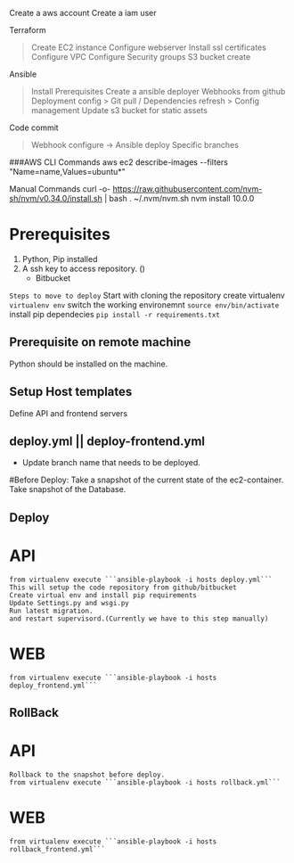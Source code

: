


Create a aws account
Create a iam user 


Terraform
> Create EC2 instance
> Configure webserver
> Install ssl certificates
> Configure VPC
> Configure Security groups
> S3 bucket create


Ansible

> Install Prerequisites
> Create a ansible deployer
> Webhooks from github
> Deployment config > Git pull / Dependencies refresh > Config management
> Update s3 bucket for static assets

Code commit
> Webhook configure -> Ansible deploy
> Specific branches

###AWS CLI Commands
aws ec2 describe-images --filters "Name=name,Values=ubuntu*"



Manual Commands 
curl -o- https://raw.githubusercontent.com/nvm-sh/nvm/v0.34.0/install.sh | bash
. ~/.nvm/nvm.sh
nvm install 10.0.0



# Prerequisites
1. Python, Pip installed
2. A ssh key to access repository. ()
    - Bitbucket 

```Steps to move to deploy```
Start with cloning the repository
create virtualenv ```virtualenv env```
switch the working environemnt ```source env/bin/activate```
install pip dependecies ```pip install -r requirements.txt```


## Prerequisite on remote machine
Python should be installed on the machine.

## Setup Host templates
Define API and frontend servers

## deploy.yml || deploy-frontend.yml
- Update branch name that needs to be deployed.

#Before Deploy:
Take a snapshot of the current state of the ec2-container.
Take snapshot of the Database.

## Deploy    
 # API
    from virtualenv execute ```ansible-playbook -i hosts deploy.yml```
    This will setup the code repository from github/bitbucket
    Create virtual env and install pip requirements
    Update Settings.py and wsgi.py
    Run latest migration.
    and restart supervisord.(Currently we have to this step manually)

 # WEB
    from virtualenv execute ```ansible-playbook -i hosts deploy_frontend.yml```

## RollBack

 # API
    Rollback to the snapshot before deploy.
    from virtualenv execute ```ansible-playbook -i hosts rollback.yml```


 # WEB
    from virtualenv execute ```ansible-playbook -i hosts rollback_frontend.yml```














